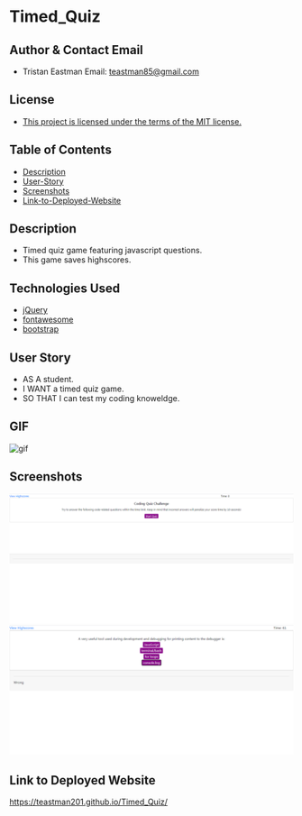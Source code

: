 # Timed_Quiz
## Author & Contact Email
* Tristan Eastman Email: teastman85@gmail.com

## License
* [This project is licensed under the terms of the MIT license.](LICENSE)

## Table of Contents
* [Description](#description)
* [User-Story](#user-story)
* [Screenshots](#screenshots)
* [Link-to-Deployed-Website](#link)

## Description
* Timed quiz game featuring javascript questions. 
* This game saves highscores.

## Technologies Used
* [jQuery](https://jquery.com/)
* [fontawesome](https://fontawesome.com/)
* [bootstrap](https://getbootstrap.com/)

## User Story
* AS A student.
* I WANT a timed quiz game.
* SO THAT I can test my coding knoweldge.

## GIF 
![gif](https://media.giphy.com/media/THI8tnLd6JYLCWyHyG/giphy.gif)

## Screenshots
<img src="./Assets/image.png" alt="desktop screenshot of timed quiz game start.">

<img src="./Assets/image_1.png" alt="desktop screenshot of in-game.">

## Link to Deployed Website
https://teastman201.github.io/Timed_Quiz/
